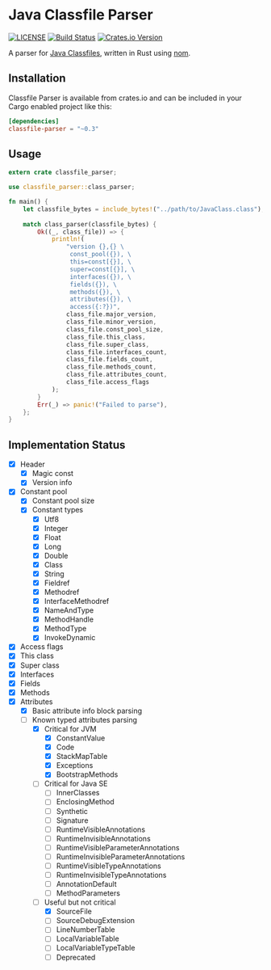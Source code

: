 # Java Classfile Parser

[![LICENSE](https://img.shields.io/badge/license-MIT-blue.svg)](LICENSE.txt)
[![Build Status](https://travis-ci.org/Palmr/classfile-parser.svg?branch=master)](https://travis-ci.org/Palmr/classfile-parser)
[![Crates.io Version](https://img.shields.io/crates/v/classfile-parser.svg)](https://crates.io/crates/classfile-parser)

A parser for [Java Classfiles](https://docs.oracle.com/javase/specs/jvms/se10/html/jvms-4.html), written in Rust using [nom](https://github.com/Geal/nom).

## Installation

Classfile Parser is available from crates.io and can be included in your Cargo enabled project like this:

```toml
[dependencies]
classfile-parser = "~0.3"
```

## Usage

```rust
extern crate classfile_parser;

use classfile_parser::class_parser;

fn main() {
    let classfile_bytes = include_bytes!("../path/to/JavaClass.class");
    
    match class_parser(classfile_bytes) {
        Ok((_, class_file)) => {
            println!(
                "version {},{} \
                 const_pool({}), \
                 this=const[{}], \
                 super=const[{}], \
                 interfaces({}), \
                 fields({}), \
                 methods({}), \
                 attributes({}), \
                 access({:?})",
                class_file.major_version,
                class_file.minor_version,
                class_file.const_pool_size,
                class_file.this_class,
                class_file.super_class,
                class_file.interfaces_count,
                class_file.fields_count,
                class_file.methods_count,
                class_file.attributes_count,
                class_file.access_flags
            );
        }
        Err(_) => panic!("Failed to parse"),
    };
}
```

## Implementation Status

- [x] Header
  - [x] Magic const
  - [x] Version info
- [x] Constant pool
  - [x] Constant pool size
  - [x] Constant types
    - [x] Utf8
    - [x] Integer
    - [x] Float
    - [x] Long
    - [x] Double
    - [x] Class
    - [x] String
    - [x] Fieldref
    - [x] Methodref
    - [x] InterfaceMethodref
    - [x] NameAndType
    - [x] MethodHandle
    - [x] MethodType
    - [x] InvokeDynamic
- [x] Access flags
- [x] This class
- [x] Super class
- [x] Interfaces
- [x] Fields
- [x] Methods
- [x] Attributes
  - [x] Basic attribute info block parsing
  - [ ] Known typed attributes parsing
    - [x] Critical for JVM
      - [x] ConstantValue
      - [x] Code
      - [x] StackMapTable
      - [x] Exceptions
      - [x] BootstrapMethods
    - [ ] Critical for Java SE
      - [ ] InnerClasses
      - [ ] EnclosingMethod
      - [ ] Synthetic
      - [ ] Signature
      - [ ] RuntimeVisibleAnnotations
      - [ ] RuntimeInvisibleAnnotations
      - [ ] RuntimeVisibleParameterAnnotations
      - [ ] RuntimeInvisibleParameterAnnotations
      - [ ] RuntimeVisibleTypeAnnotations
      - [ ] RuntimeInvisibleTypeAnnotations
      - [ ] AnnotationDefault
      - [ ] MethodParameters
    - [ ] Useful but not critical
      - [x] SourceFile
      - [ ] SourceDebugExtension
      - [ ] LineNumberTable
      - [ ] LocalVariableTable
      - [ ] LocalVariableTypeTable
      - [ ] Deprecated
